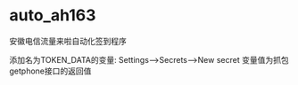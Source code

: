 # auto_ah163
安徽电信流量来啦自动化签到程序

添加名为TOKEN_DATA的变量: Settings-->Secrets-->New secret
变量值为抓包getphone接口的返回值
